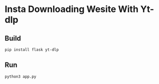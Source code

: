 # Insta Downloading Wesite With Yt-dlp
## Build
```
pip install flask yt-dlp
```
## Run
```
python3 app.py
```
